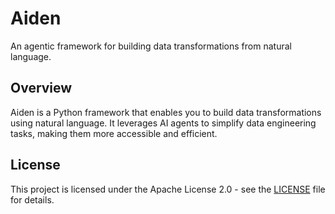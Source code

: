 # Aiden

An agentic framework for building data transformations from natural language.

## Overview

Aiden is a Python framework that enables you to build data transformations using natural language. It leverages AI agents to simplify data engineering tasks, making them more accessible and efficient.

## License

This project is licensed under the Apache License 2.0 - see the [LICENSE](LICENSE) file for details.